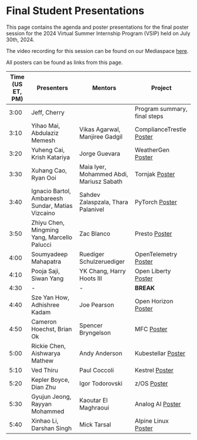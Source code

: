 # Final Student Presentations

This page contains the agenda and poster presentations for the final poster session for the 2024 Virtual Summer Internship Program (VSIP) held on July 30th, 2024.

The video recording for this session can be found on our Mediaspace [here](https://mediaspace.gatech.edu/media/OSPO+Virtual+Summer+Internship+Program+-+Poster+Presentations/1_1xzqetrt).

All posters can be found as links from this page. 

| Time (US ET, PM) | Presenters                                        | Mentors                            | Project                     |
| ---------------- | ------------------------------------------------- | ---------------------------------- | ---------------------------- |
| 3:00             | Jeff, Cherry                                      |                                    | Program summary, final steps |
| 3:10             | Yihao Mai, Abdulaziz Memesh                       | Vikas Agarwal, Manjiree Gadgil     | ComplianceTrestle [Poster](https://github.com/gt-ospo/summer-internship-program/blob/c41d8e7a48891c0041eed19c85dfc550c555a13e/2024/final_student_posters/Compliance_Trestle_MFC_Poster_OSPO_VSIP_2024.pdf) |
| 3:20             | Yuheng Cai, Krish Katariya                        | Jorge Guevara                      | WeatherGen [Poster](https://github.com/gt-ospo/summer-internship-program/blob/c41d8e7a48891c0041eed19c85dfc550c555a13e/2024/final_student_posters/IBMWeatherGen_Poster_OSPO_VSIP_2024.pdf)                   |
| 3:30             | Xuhang Cao, Ryan Ooi                              | Maia Iyer, Mohammed Abdi, Mariusz Sabath | Tornjak [Poster](https://github.com/gt-ospo/summer-internship-program/blob/c41d8e7a48891c0041eed19c85dfc550c555a13e/2024/final_student_posters/Tornjak_Poster_OSPO_VSIP_2024.pdf)                     |
| 3:40             | Ignacio Bartol, Ambareesh Sundar, Matias Vizcaino | Sahdev Zalaspzala, Thara Palanivel | PyTorch [Poster](https://github.com/gt-ospo/summer-internship-program/blob/c41d8e7a48891c0041eed19c85dfc550c555a13e/2024/final_student_posters/PyTorch_Poster_OSPO_VSIP_2024.pdf)                     |
| 3:50             | Zhiyu Chen, Mingming Yang, Marcello Palucci       | Zac Blanco                         | Presto  [Poster](https://github.com/gt-ospo/summer-internship-program/blob/c41d8e7a48891c0041eed19c85dfc550c555a13e/2024/final_student_posters/Presto_Poster_OSPO_VSIP_2024.pdf)                     |
| 4:00             | Soumyadeep Mahapatra                              | Ruediger Schulzeruediger           | OpenTelemetry [Poster](https://github.com/gt-ospo/summer-internship-program/blob/c41d8e7a48891c0041eed19c85dfc550c555a13e/2024/final_student_posters/Open_Telemetry_Poster_OSPO_VSIP_2024.pdf)               |
| 4:10             | Pooja Saji, Siwan Yang                            | YK Chang, Harry Hoots III          | Open Liberty  [Poster](https://github.com/gt-ospo/summer-internship-program/blob/c41d8e7a48891c0041eed19c85dfc550c555a13e/2024/final_student_posters/Open_Liberty_Poster_OSPO_VSIP_2024.pdf)               |
| 4:30             | -                                                 | -                                  | **BREAK**                    |
| 4:40             | Sze Yan How, Adhishree Kadam                      | Joe Pearson                        | Open Horizon  [Poster](https://github.com/gt-ospo/summer-internship-program/blob/c41d8e7a48891c0041eed19c85dfc550c555a13e/2024/final_student_posters/Open_Horizon_Poster_OSPO_VSIP_2024.pdf)               |
| 4:50             | Cameron Hoechst, Brian Ok                         | Spencer Bryngelson                 | MFC [Poster](https://github.com/gt-ospo/summer-internship-program/blob/c41d8e7a48891c0041eed19c85dfc550c555a13e/2024/final_student_posters/MFC_Poster_OSPO_VSIP_2024.pdf)                          |
| 5:00             | Rickie Chen, Aishwarya Mathew                     | Andy Anderson                      | Kubestellar [Poster](https://github.com/gt-ospo/summer-internship-program/blob/c41d8e7a48891c0041eed19c85dfc550c555a13e/2024/final_student_posters/Kubestellar_Poster_OSPO_VSIP_2024.pdf)                  |
| 5:10             | Ved Thiru                                         | Paul Coccoli                       | Kestrel [Poster](https://github.com/gt-ospo/summer-internship-program/blob/c41d8e7a48891c0041eed19c85dfc550c555a13e/2024/final_student_posters/Kestrel_Poster_OSPO_VSIP_2024.pdf)                      |
| 5:20             | Kepler Boyce, Dian Zhu                            | Igor Todorovski                    | z/OS [Poster](https://github.com/gt-ospo/summer-internship-program/blob/c41d8e7a48891c0041eed19c85dfc550c555a13e/2024/final_student_posters/zOS_Poster_OSPO_VSIP_2024.pdf)                        |
| 5:30             | Gyujun Jeong, Rayyan Mohammed                     | Kaoutar El Maghraoui               | Analog AI [Poster](https://github.com/gt-ospo/summer-internship-program/blob/c41d8e7a48891c0041eed19c85dfc550c555a13e/2024/final_student_posters/Analog_AI_Poster_OSPO_VSIP_2024.pdf)                   |
| 5:40             | Xinhao Li, Darshan Singh                          | Mick Tarsal                        | Alpine Linux [Poster](https://github.com/gt-ospo/summer-internship-program/blob/c41d8e7a48891c0041eed19c85dfc550c555a13e/2024/final_student_posters/Alpine_Linux_Poster_OSPO_VSIP_2024.pdf)                |
